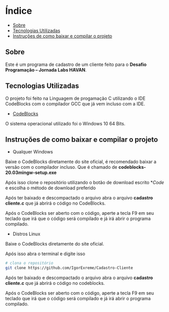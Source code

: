 # Índice
- [Sobre](#-sobre)
- [Tecnologias Utilizadas](#-tecnologias-utilizadas)
- [Instruções de como baixar e compilar o projeto](#-instruções-de-como-baixar-e-compilar-o-projeto)

## Sobre

Este é um programa de cadastro de um cliente feito para o **Desafio Programação – Jornada Labs HAVAN**.

## Tecnologias Utilizadas

O projeto foi feito na Linguagem de progamação C utilizando o IDE CodeBlocks com o compilador GCC que já vem incluso com a IDE.

- [CodeBlocks](https://www.codeblocks.org)

O sistema operacional utilizado foi o Windows 10 64 Bits.

## Instruções de como baixar e compilar o projeto

- Qualquer Windows

Baixe o CodeBlocks diretamente do site oficial, é recomendado baixar a versão com o compilador incluso. Que é chamado de **codeblocks-20.03mingw-setup.exe**

Após isso clone o repositório utilizando o botão de download escrito **Code* e escolha o método de download preferido

Após ter baixado e descompactado o arquivo abra o arquivo **cadastro cliente.c** que já abrirá o código no CodeBlocks.

Após o CodeBlocks ser aberto com o código, aperte a tecla F9 em seu teclado que irá que o código será compilado e já irá abrir o programa compilado.

- Distros Linux

Baixe o CodeBlocks diretamente do site oficial.

Após isso abra o terminal e digite isso

```bash
# clona o repositório
git clone https://github.com/IgorExreme/Cadastro-Cliente
````
Após ter baixado e descompactado o arquivo abra o arquivo **cadastro cliente.c** que já abrirá o código no codeblocks.

Após o CodeBlocks ser aberto com o código, aperte a tecla F9 em seu teclado que irá que o código será compilado e já irá abrir o programa compilado.
